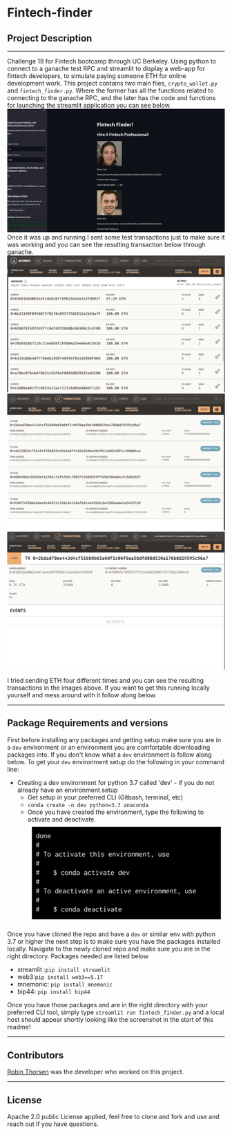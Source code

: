 # Fintech-finder
## Project Description

---
Challenge 19 for Fintech bootcamp through UC Berkeley. Using python to connect to a ganache test RPC and streamlit to display a web-app for fintech developers, to simulate paying someone ETH for online development work. This project contains two main files, `crypto_wallet.py` and `fintech_finder.py`. Where the former has all the functions related to connecting to the ganache RPC, and the later has the code and functions for launching the streamlit application you can see below. 
![streamlit dash](./Images/webapp.png)
Once it was up and running I sent some test transactions just to make sure it was working and you can see the resulting transaction below through ganache. 
![ganache](./Images/ganache_balances.png)
![ganache](./Images/ganache_transactions.png)
![ganache](./Images/ganache_detail.png)

I tried sending ETH four different times and you can see the resulting transactions in the images above. If you want to get this running locally yourself and mess around with it follow along below.

---

## Package Requirements and versions
First before installing any packages and getting setup make sure you are in a `dev` environment or an environment you are comfortable downloading packages into. If you don't know what a `dev` environment is follow along below. 
To get your `dev` environment setup do the following in your command line:

- Creating a dev environment for python 3.7 called 'dev' - if you do not already have an environment setup 
    - Get setup in your preferred CLI (Gitbash, terminal, etc)
    - `conda create -n dev python=3.7 anaconda`
    - Once you have created the environment, type the following to activate and deactivate.
![conda activate/deactivate](./Images/anaconda_dev_env.png)

Once you have cloned the repo and have a `dev` or similar env with python 3.7 or higher the next step is to make sure you have the packages installed locally. Navigate to the newly cloned repo and make sure you are in the right directory. 
Packages needed are listed below
- streamlit :`pip install streamlit`
- web3:`pip install web3==5.17`
- mnemonic: `pip install mnemonic`
- bip44: `pip install bip44`

Once you have those packages and are in the right directory with your preferred CLI tool, simply type `streamlit run fintech_finder.py` and a local host should appear shortly looking like the screenshot in the start of this readme!

---

## Contributors

[Robin Thorsen](https://www.linkedin.com/in/robin-thorsen-079819120/) was the developer who worked on this project. 

---

## License

Apache 2.0 public License applied, feel free to clone and fork and use and reach out if you have questions. 


